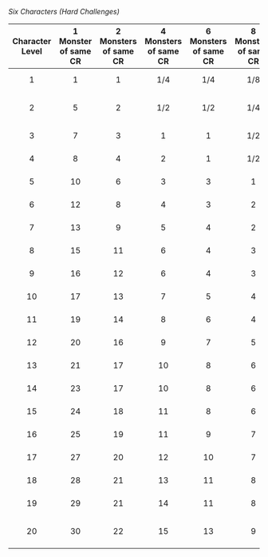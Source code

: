 <!-- markdownlint-disable-next-line no-emphasis-as-heading -->
_Six Characters (Hard Challenges)_

| Character Level | 1 Monster of same CR | 2 Monsters of same CR | 4 Monsters of same CR | 6 Monsters of same CR | 8 Monsters of same CR | 12 Monsters of same CR | 1 Boss + 2 Monsters | 1 Boss + 3 Monsters | 1 Boss + 4 Underlings | 1 Boss + 2 Lieutenants + 8 Minions |
|:---------------:|:--:|:--:|:---:|:---:|:---:|:---:|:-------------:|:-------------:|:-------------:|:-------------------------:|
|        1        |  1 |  1 | 1/4 | 1/4 | 1/8 |  0  |  1 + 1/4 (x2) |  1 + 1/4 (x3) |  1 + 1/8 (x4) |             -             |
|        2        |  5 |  2 | 1/2 | 1/2 | 1/4 | 1/8 |  2 + 1/2 (x2) |  2 + 1/4 (x3) |  2 + 1/4 (x4) | 1/2 + 1/4 (x2) + 1/8 (x8) |
|        3        |  7 |  3 |  1  |  1  | 1/2 | 1/4 |  3 +  1  (x2) |  3 + 1/2 (x3) |  3 + 1/2 (x4) |  1  + 1/2 (x2) + 1/4 (x8) |
|        4        |  8 |  4 |  2  |  1  | 1/2 | 1/2 |  4 +  2  (x2) |  4 +  1  (x3) |  4 + 1/2 (x4) |  2  + 1/2 (x2) + 1/4 (x8) |
|        5        | 10 |  6 |  3  |  3  |  1  |  1  |  7 +  3  (x2) |  7 +  2  (x3) |  6 +  2  (x4) |  3  +  1  (x2) + 1/2 (x8) |
|        6        | 12 |  8 |  4  |  3  |  2  |  1  |  7 +  4  (x2) |  6 +  4  (x3) |  6 +  3  (x4) |  3  +  2  (x2) +  1  (x8) |
|        7        | 13 |  9 |  5  |  4  |  2  |  1  |  8 +  5  (x2) |  7 +  5  (x3) |  7 +  4  (x4) |  5  +  2  (x2) +  1  (x8) |
|        8        | 15 | 11 |  6  |  4  |  3  |  2  |  8 +  6  (x2) |  8 +  5  (x3) |  8 +  4  (x4) |  6  +  3  (x2) +  1  (x8) |
|        9        | 16 | 12 |  6  |  4  |  3  |  2  |  9 +  6  (x2) |  8 +  6  (x3) | 10 +  4  (x4) |  6  +  4  (x2) +  1  (x8) |
|       10        | 17 | 13 |  7  |  5  |  4  |  2  | 10 +  7  (x2) |  9 +  6  (x3) | 10 +  5  (x4) |  7  +  4  (x2) +  1  (x8) |
|       11        | 19 | 14 |  8  |  6  |  4  |  3  | 12 +  8  (x2) | 11 +  7  (x3) | 12 +  5  (x4) |  8  +  4  (x2) +  2  (x8) |
|       12        | 20 | 16 |  9  |  7  |  5  |  3  | 14 +  9  (x2) | 13 +  8  (x3) | 12 +  7  (x4) |  9  +  5  (x2) +  2  (x8) |
|       13        | 21 | 17 | 10  |  8  |  6  |  4  | 14 + 10  (x2) | 13 +  9  (x3) | 12 +  8  (x4) | 10  +  6  (x2) +  2  (x8) |
|       14        | 23 | 17 | 10  |  8  |  6  |  4  | 15 + 10  (x2) | 15 +  8  (x3) | 13 +  8  (x4) |  9  +  7  (x2) +  2  (x8) |
|       15        | 24 | 18 | 11  |  8  |  6  |  4  | 15 + 11  (x2) | 15 +  9  (x3) | 12 +  9  (x4) |  9  +  7  (x2) +  3  (x8) |
|       16        | 25 | 19 | 11  |  9  |  7  |  4  | 15 + 12  (x2) | 15 + 10  (x3) | 13 +  9  (x4) | 11  +  7  (x2) +  3  (x8) |
|       17        | 27 | 20 | 12  | 10  |  7  |  5  | 16 + 13  (x2) | 16 + 11  (x3) | 15 + 10  (x4) | 11  +  7  (x2) +  4  (x8) |
|       18        | 28 | 21 | 13  | 11  |  8  |  5  | 18 + 14  (x2) | 17 + 12  (x3) | 15 + 11  (x4) | 12  +  8  (x2) +  4  (x8) |
|       19        | 29 | 21 | 14  | 11  |  8  |  6  | 18 + 15  (x2) | 16 + 13  (x3) | 15 + 12  (x4) | 13  +  9  (x2) +  4  (x8) |
|       20        | 30 | 22 | 15  | 13  |  9  |  7  | 20 + 16  (x2) | 18 + 14  (x3) | 16 + 13  (x4) | 13  + 10  (x2) +  5  (x8) |
